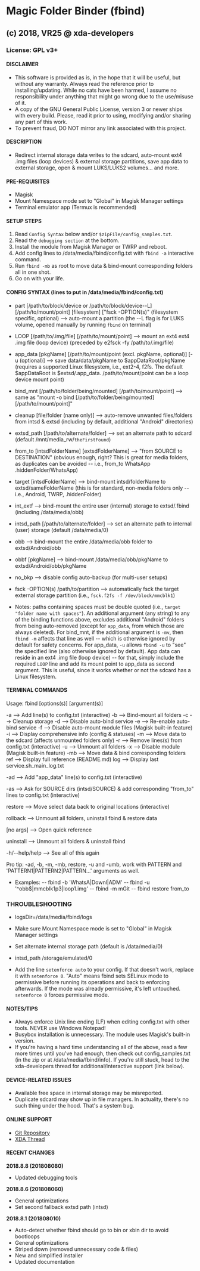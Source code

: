 # Magic Folder Binder (fbind)     
## (c) 2018, VR25 @ xda-developers
### License: GPL v3+



#### DISCLAIMER

- This software is provided as is, in the hope that it will be useful, but without any warranty. Always read the reference prior to installing/updating. While no cats have been harmed, I assume no responsibility under anything that might go wrong due to the use/misuse of it.
- A copy of the GNU General Public License, version 3 or newer ships with every build. Please, read it prior to using, modifying and/or sharing any part of this work.
- To prevent fraud, DO NOT mirror any link associated with this project.



#### DESCRIPTION

- Redirect internal storage data writes to the sdcard, auto-mount ext4 .img files (loop devices) & external storage partitions, save app data to external storage, open & mount LUKS/LUKS2 volumes... and more.



#### PRE-REQUISITES

- Magisk
- Mount Namespace mode set to "Global" in Magisk Manager settings
- Terminal emulator app (Termux is recommended)



#### SETUP STEPS

1. Read `Config Syntax` below and/or `$zipFile/config_samples.txt`.
2. Read the `debugging section` at the bottom.
3. Install the module from Magisk Manager or TWRP and reboot.
4. Add config lines to /data/media/fbind/config.txt with `fbind -a` interactive command.
5. Run `fbind -mb` as root to move data & bind-mount corresponding folders all in one shot.
6. Go on with your life.



#### CONFIG SYNTAX (lines to put in /data/media/fbind/config.txt)

- part [/path/to/block/device or /path/to/block/device--L] [/path/to/mount/point] [filesystem] ["fsck -OPTION(s)" (filesystem specific, optional) --> auto-mount a partition (the --L flag is for LUKS volume, opened manually by running `fbind` on terminal)

- LOOP [/path/to/.img/file] [/path/to/mount/point] --> mount an ext4 ext4 .img file (loop device) (preceded by e2fsck -fy /path/to/.img/file)

- app_data [pkgName] [/path/to/mount/point (excl. pkgName, optional)] [-u (optional)] --> save data/data/pkgName to $appDataRoot/pkgName (requires a supported Linux filesystem, i.e., ext2-4, f2fs. The default $appDataRoot is $extsd/.app_data. /path/to/mount/point can be a loop device mount point)

- bind_mnt [/path/to/folder/being/mounted] [/path/to/mount/point] --> same as "mount -o bind [/path/to/folder/being/mounted] [/path/to/mount/point]"

- cleanup [file/folder (name only)] --> auto-remove unwanted files/folders from intsd & extsd (including by default, additional "Android" directories)

- extsd_path [/path/to/alternate/folder] --> set an alternate path to sdcard (default /mnt/media_rw/`theFirstFound`)

- from_to [intsdFolderName] [extsdFolderName] --> "from SOURCE to DESTINATION" (obvious enough, right? This is great for media folders, as duplicates can be avoided -- i.e., from_to WhatsApp .hiddenFolder/WhatsApp)

- target [intsdFolderName] --> bind-mount intsd/folderName to extsd/sameFolderName (this is for standard, non-media folders only -- i.e., Android, TWRP, .hiddenFolder)

- int_extf --> bind-mount the entire user (internal) storage to extsd/.fbind (including /data/media/obb)

- intsd_path [/path/to/alternate/folder] --> set an alternate path to internal (user) storage (default /data/media/0)

- obb --> bind-mount the entire /data/media/obb folder to extsd/Android/obb

- obbf [pkgName] --> bind-mount /data/media/obb/pkgName to extsd/Android/obb/pkgName

- no_bkp --> disable config auto-backup (for multi-user setups)

- fsck -OPTION(s) /path/to/partition --> automatically fsck the target external storage partition (i.e., `fsck.f2fs -f /dev/block/mmcblk1`)

- Notes: paths containing spaces must be double quoted (i.e., `target "folder name with spaces"`). An additional argument (any string) to any of the binding functions above, excludes additional "Android" folders from being auto-removed (except for `app_data`, from which those are always deleted). For bind_mnt, if the additional argument is `-mv`, then `fbind -m` affects that line as well -- which is otherwise ignored by default for safety concerns. For app_data, `-u` allows `fbind -u` to "see" the specified line (also otherwise ignored by default). App data can reside in an ext4 .img file (loop device) -- for that, simply include the required `LOOP` line and add its mount point to app_data as second argument. This is useful, since it works whether or not the sdcard has a Linux filesystem.



#### TERMINAL COMMANDS

Usage: fbind [options(s)] [argument(s)]

-a --> Add line(s) to config.txt (interactive)
-b --> Bind-mount all folders
-c --> Cleanup storage
-d --> Disable auto-bind service
-e --> Re-enable auto-bind service
-f --> Disable auto-mount module files (Magisk built-in feature)
-i --> Display comprehensive info (config & statuses)
-m --> Move data to the sdcard (affects unmounted folders only)
-r --> Remove lines(s) from config.txt (interactive)
-u --> Unmount all folders
-x --> Disable module (Magisk built-in feature)
-mb --> Move data & bind corresponding folders
ref --> Display full reference (README.md)
log --> Display last service.sh_main_log.txt

-ad --> Add "app_data" line(s) to config.txt (interactive)

-as --> Ask for SOURCE dirs (intsd/SOURCE) & add corresponding "from_to" lines to config.txt (interactive)

restore --> Move select data back to original locations (interactive)

rollback --> Unmount all folders, uninstall fbind & restore data

[no args] --> Open quick reference

uninstall --> Unmount all folders & uninstall fbind

-h/--help/help --> See all of this again

Pro tip: -ad, -b, -m, -mb, restore, -u and -umb, work with PATTERN and 'PATTERN1|PATTERN2|PATTERN...' arguments as well.
- Examples:
-- fbind -b 'WhatsA|Downl|ADM'
-- fbind -u '^obb$|mmcblk1p3|loop1.img'
-- fbind -m mGit
-- fbind restore from_to



### THROUBLESHOOTING

* logsDir=/data/media/fbind/logs

* Make sure Mount Namespace mode is set to "Global" in Magisk Manager settings

* Set alternate internal storage path (default is /data/media/0)
- intsd_path /storage/emulated/0

- Add the line `setenforce auto` to your config. If that doesn't work, replace it with `setenforce 0`. "Auto" means fbind sets SELinux mode to permissive before running its operations and back to enforcing afterwards. If the mode was already permissive, it's left untouched. `setenforce 0` forces permissive mode.



#### NOTES/TIPS

- Always enforce Unix line ending (LF) when editing config.txt with other tools. NEVER use Windows Notepad!
- Busybox installation is unnecessary. The module uses Magisk's built-in version.
- If you're having a hard time understanding all of the above, read a few more times until you've had enough, then check out config_samples.txt (in the zip or at /data/media/fbind/info). If you're still stuck, head to the xda-developers thread for additional/interactive support (link below).



#### DEVICE-RELATED ISSUES

- Available free space in internal storage may be misreported.
- Duplicate sdcard may show up in file managers. In actuality, there's no such thing under the hood. That's a system bug.



#### ONLINE SUPPORT

- [Git Repository](https://github.com/Magisk-Modules-Repo/Magic-Folder-Binder)
- [XDA Thread](https://forum.xda-developers.com/apps/magisk/module-magic-folder-binder-t3621814/page2post72688621)



#### RECENT CHANGES

**2018.8.8 (201808080)**
- Updated debugging tools

**2018.8.6 (201808060)**
- General optimizations
- Set second fallback extsd path (intsd)

**2018.8.1 (201808010)**
- Auto-detect whether fbind should go to bin or xbin dir to avoid bootloops
- General optimizations
- Striped down (removed unnecessary code & files)
- New and simplified installer
- Updated documentation
